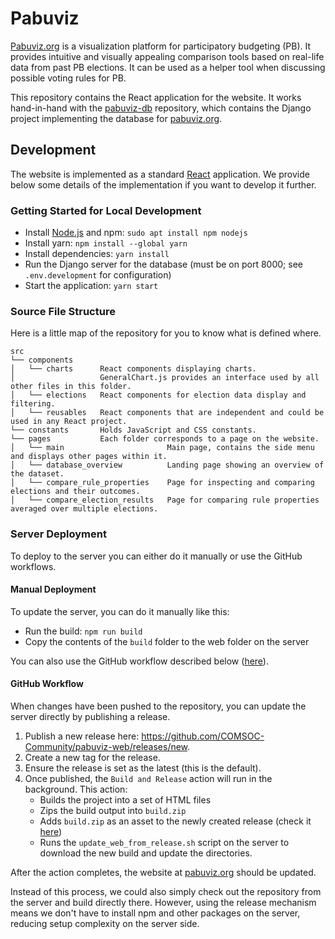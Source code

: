 # Pabuviz

[Pabuviz.org](https://pabuviz.org) is a visualization platform for participatory budgeting (PB).
It provides intuitive and visually appealing comparison tools based on real-life data from past PB
elections. It can be used as a helper tool when discussing possible voting rules for PB.

This repository contains the React application for the website. It works hand-in-hand with the
[pabuviz-db](https://github.com/COMSOC-Community/pabuviz-db) repository, which contains the Django 
project implementing the database for [pabuviz.org](https://pabuviz.org).

## Development

The website is implemented as a standard [React](https://react.dev/) application. We provide
below some details of the implementation if you want to develop it further.

### Getting Started for Local Development

- Install [Node.js](https://nodejs.org/ "Node.js") and npm: `sudo apt install npm nodejs`
- Install yarn: `npm install --global yarn`
- Install dependencies: `yarn install`
- Run the Django server for the database (must be on port 8000; see `.env.development` for configuration)
- Start the application: `yarn start`

### Source File Structure

Here is a little map of the repository for you to know what is defined where.

```
src
└── components
│   └── charts      React components displaying charts.
│                   GeneralChart.js provides an interface used by all other files in this folder.
│   └── elections   React components for election data display and filtering.
│   └── reusables   React components that are independent and could be used in any React project.
└── constants       Holds JavaScript and CSS constants.
└── pages           Each folder corresponds to a page on the website.
│   └── main                       Main page, contains the side menu and displays other pages within it.
│   └── database_overview          Landing page showing an overview of the dataset.   
│   └── compare_rule_properties    Page for inspecting and comparing elections and their outcomes.
│   └── compare_election_results   Page for comparing rule properties averaged over multiple elections.
```

### Server Deployment

To deploy to the server you can either do it manually or use the GitHub workflows.

#### Manual Deployment

To update the server, you can do it manually like this:

- Run the build: `npm run build`
- Copy the contents of the `build` folder to the web folder on the server

You can also use the GitHub workflow described below ([here](#github-workflow)).

#### GitHub Workflow

When changes have been pushed to the repository, you can update the server directly by publishing a release.

1. Publish a new release here: https://github.com/COMSOC-Community/pabuviz-web/releases/new.
2. Create a new tag for the release.
3. Ensure the release is set as the latest (this is the default).
4. Once published, the `Build and Release` action will run in the background. This action:
   - Builds the project into a set of HTML files
   - Zips the build output into `build.zip`
   - Adds `build.zip` as an asset to the newly created release (check it [here](https://github.com/COMSOC-Community/pabuviz-web/releases/latest))
   - Runs the `update_web_from_release.sh` script on the server to download the new build and update the directories.

After the action completes, the website at [pabuviz.org](https://pabuviz.org) should be updated.

Instead of this process, we could also simply check out the repository from the server 
and build directly there. However, using the release mechanism means we don't have to install npm
and other packages on the server, reducing setup complexity on the server side.
